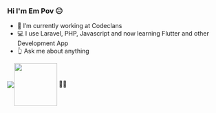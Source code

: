 ### Hi I'm Em  Pov 😐

- 💼 I’m currently working at Codeclans 
- 💻 I use Laravel, PHP, Javascript and now learning Flutter and other Development App 
- 👆 Ask me about anything

<img align="center" src="https://github-readme-stats.vercel.app/api/top-langs/?username=empovdev&theme=tokyonight" /><img width="100" align="center" src="https://media.giphy.com/media/Q7SKqn3G97xpmfSOvG/giphy.gif" >
 👨‍💻 

